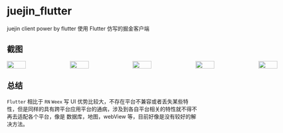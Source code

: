 # juejin_flutter

juejin client power by flutter 
使用 Flutter 仿写的掘金客户端

## 截图

<div style="width:1000px;display:flex;" >
 <img width="30%" src="https://raw.githubusercontent.com/hanks-zyh/juejin_flutter/master/screenshots/1.png" >
 <img width="30%" src="https://raw.githubusercontent.com/hanks-zyh/juejin_flutter/master/screenshots/2.png" >
 <img width="30%" src="https://raw.githubusercontent.com/hanks-zyh/juejin_flutter/master/screenshots/3.png" >
 <img width="30%" src="https://raw.githubusercontent.com/hanks-zyh/juejin_flutter/master/screenshots/4.png"  >
 <img width="30%" src="https://raw.githubusercontent.com/hanks-zyh/juejin_flutter/master/screenshots/5.png"  >
 <img width="30%" src="https://raw.githubusercontent.com/hanks-zyh/juejin_flutter/master/screenshots/demo.gif"  >
 </div>

## 总结

`Flutter` 相比于 `RN` `Weex` 写 UI 优势比较大，不存在平台不兼容或者丢失某些特性，但是同样的具有跨平台应用平台的通病，涉及到各自平台相关的特性就不得不再去适配各个平台，像是 数据库，地图，webView 等，目前好像是没有较好的解决方法。
